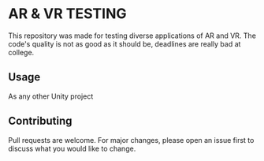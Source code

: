 # AR & VR TESTING

This repository was made for testing diverse applications of AR and VR. The code's quality is not as good as it should be, deadlines are really bad at college.

## Usage

As any other Unity project

## Contributing
Pull requests are welcome. For major changes, please open an issue first to discuss what you would like to change.
